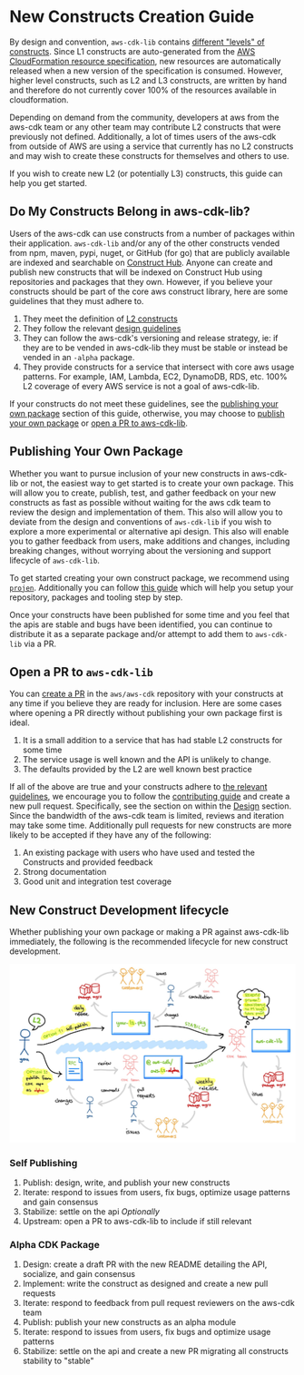 # New Constructs Creation Guide

By design and convention, `aws-cdk-lib` contains [different "levels" of constructs](https://github.com/aws/aws-cdk/blob/e4fdb0217edd7ecccdd4cbc20de958e3ba1a2349/docs/DESIGN_GUIDELINES.md?plain=1#L123-L188). Since L1 constructs are auto-generated from the [AWS CloudFormation resource specification](https://docs.aws.amazon.com/AWSCloudFormation/latest/UserGuide/cfn-resource-specification.html), new resources are automatically released when a new version of the specification is consumed. However, higher level constructs, such as L2 and L3 constructs, are written by hand and therefore do not currently cover 100% of the resources available in cloudformation.

Depending on demand from the community, developers at aws from the aws-cdk team or any other team may contribute L2 constructs that were previously not defined. Additionally, a lot of times users of the aws-cdk from outside of AWS are using a service that currently has no L2 constructs and may wish to create these constructs for themselves and others to use.

If you wish to create new L2 (or potentially L3) constructs, this guide can help you get started.

## Do My Constructs Belong in aws-cdk-lib?

Users of the aws-cdk can use constructs from a number of packages within their application. `aws-cdk-lib` and/or any of the other constructs vended from npm, maven, pypi, nuget, or GitHub (for go) that are publicly available are indexed and searchable on [Construct Hub](constructs.dev). Anyone can create and publish new constructs that will be indexed on Construct Hub using repositories and packages that they own. However, if you believe your constructs should be part of the core aws construct library, here are some guidelines that they must adhere to.

1. They meet the definition of [L2 constructs](https://github.com/aws/aws-cdk/blob/e4fdb0217edd7ecccdd4cbc20de958e3ba1a2349/docs/DESIGN_GUIDELINES.md?plain=1#L139-L147)
1. They follow the relevant [design guidelines](https://github.com/aws/aws-cdk/blob/main/docs/DESIGN_GUIDELINES.md)
1. They can follow the aws-cdk's versioning and release strategy, ie: if they are to be vended in aws-cdk-lib they must be stable or instead be vended in an `-alpha` package.
1. They provide constructs for a service that intersect with core aws usage patterns. For example, IAM, Lambda, EC2, DynamoDB, RDS, etc. 100% L2 coverage of every AWS service is not a goal of aws-cdk-lib.

If your constructs do not meet these guidelines, see the [publishing your own package](#publishing-your-own-package) section of this guide, otherwise, you may choose to [publish your own package](#publishing-your-own-package) or [open a PR to aws-cdk-lib](#open-a-pr-to-aws-cdk-lib).

## Publishing Your Own Package

Whether you want to pursue inclusion of your new constructs in aws-cdk-lib or not, the easiest way to get started is to create your own package. This will allow you to create, publish, test, and gather feedback on your new constructs as fast as possible without waiting for the aws cdk team to review the design and implementation of them. This also will allow you to deviate from the design and conventions of `aws-cdk-lib` if you wish to explore a more experimental or alternative api design. This also will enable you to gather feedback from users, make additions and changes, including breaking changes, without worrying about the versioning and support lifecycle of `aws-cdk-lib`.

To get started creating your own construct package, we recommend using [`projen`](https://github.com/projen/projen). Additionally you can follow [this guide](https://dev.to/aws-builders/a-beginner-s-guide-to-create-aws-cdk-construct-library-with-projen-5eh4) which will help you setup your repository, packages and tooling step by step.

Once your constructs have been published for some time and you feel that the apis are stable and bugs have been identified, you can continue to distribute it as a separate package and/or attempt to add them to `aws-cdk-lib` via a PR.

## Open a PR to `aws-cdk-lib`

You can [create a PR](https://github.com/aws/aws-cdk/compare) in the `aws/aws-cdk` repository with your constructs at any time if you believe they are ready for inclusion. Here are some cases where opening a PR directly without publishing your own package first is ideal.

1. It is a small addition to a service that has had stable L2 constructs for some time
1. The service usage is well known and the API is unlikely to change.
1. The defaults provided by the L2 are well known best practice

If all of the above are true and your constructs adhere to [the relevant guidelines](#do-my-constructs-belong-in-aws-cdk-lib), we encourage you to follow the [contributing guide](../CONTRIBUTING.md) and create a new pull request. Specifically, see the section on within the [Design](../CONTRIBUTING.md#step-2-design) section. Since the bandwidth of the aws-cdk team is limited, reviews and iteration may take some time. Additionally pull requests for new constructs are more likely to be accepted if they have any of the following:

1. An existing package with users who have used and tested the Constructs and provided feedback
1. Strong documentation
1. Good unit and integration test coverage

## New Construct Development lifecycle

Whether publishing your own package or making a PR against aws-cdk-lib immediately, the following is the recommended lifecycle for new construct development.

![construct development lifecycle diagram](l2-workflow.jpg)

### Self Publishing
1. Publish: design, write, and publish your new constructs
1. Iterate: respond to issues from users, fix bugs, optimize usage patterns and gain consensus
1. Stabilize: settle on the api
*Optionally*
1. Upstream: open a PR to aws-cdk-lib to include if still relevant

### Alpha CDK Package
1. Design: create a draft PR with the new README detailing the API, socialize, and gain consensus
1. Implement: write the construct as designed and create a new pull requests
1. Iterate: respond to feedback from pull request reviewers on the aws-cdk team
1. Publish: publish your new constructs as an alpha module
1. Iterate: respond to issues from users, fix bugs and optimize usage patterns
1. Stabilize: settle on the api and create a new PR migrating all constructs stability to "stable"
